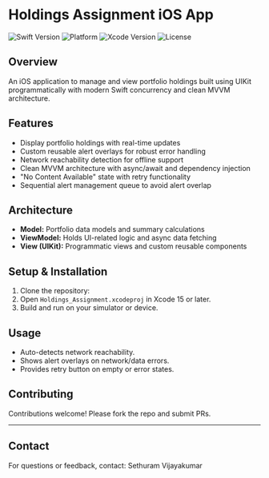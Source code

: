 # Holdings Assignment iOS App

![Swift Version](https://img.shields.io/badge/Swift-5.9-orange)
![Platform](https://img.shields.io/badge/Platform-iOS-lightgrey)
![Xcode Version](https://img.shields.io/badge/Xcode-15-blue)
![License](https://img.shields.io/badge/License-MIT-green)

## Overview
An iOS application to manage and view portfolio holdings built using UIKit programmatically with modern Swift concurrency and clean MVVM architecture.

## Features

- Display portfolio holdings with real-time updates
- Custom reusable alert overlays for robust error handling
- Network reachability detection for offline support
- Clean MVVM architecture with async/await and dependency injection
- "No Content Available" state with retry functionality
- Sequential alert management queue to avoid alert overlap

## Architecture

- **Model:** Portfolio data models and summary calculations
- **ViewModel:** Holds UI-related logic and async data fetching
- **View (UIKit):** Programmatic views and custom reusable components

## Setup & Installation

1. Clone the repository:
2. Open `Holdings_Assignment.xcodeproj` in Xcode 15 or later.
3. Build and run on your simulator or device.

## Usage

- Auto-detects network reachability.
- Shows alert overlays on network/data errors.
- Provides retry button on empty or error states.

## Contributing

Contributions welcome! Please fork the repo and submit PRs.

---

## Contact

For questions or feedback, contact: Sethuram Vijayakumar
